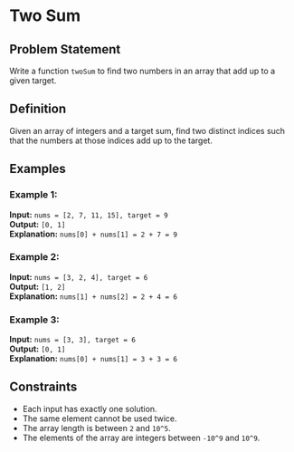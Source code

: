 # Two Sum

## Problem Statement

Write a function `twoSum` to find two numbers in an array that add up to a given target.

## Definition

Given an array of integers and a target sum, find two distinct indices such that the numbers at those indices add up to the target.

## Examples

### Example 1:

**Input:** `nums = [2, 7, 11, 15], target = 9`  
**Output:** `[0, 1]`  
**Explanation:** `nums[0] + nums[1] = 2 + 7 = 9`

### Example 2:

**Input:** `nums = [3, 2, 4], target = 6`  
**Output:** `[1, 2]`  
**Explanation:** `nums[1] + nums[2] = 2 + 4 = 6`

### Example 3:

**Input:** `nums = [3, 3], target = 6`  
**Output:** `[0, 1]`  
**Explanation:** `nums[0] + nums[1] = 3 + 3 = 6`

## Constraints

- Each input has exactly one solution.
- The same element cannot be used twice.
- The array length is between `2` and `10^5`.
- The elements of the array are integers between `-10^9` and `10^9`.
